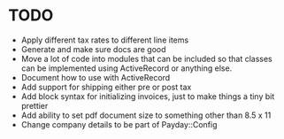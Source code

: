TODO
===

* Apply different tax rates to different line items
* Generate and make sure docs are good
* Move a lot of code into modules that can be included so that classes can be implemented using ActiveRecord or anything
  else.
* Document how to use with ActiveRecord
* Add support for shipping either pre or post tax
* Add block syntax for initializing invoices, just to make things a tiny bit prettier
* Add ability to set pdf document size to something other than 8.5 x 11
* Change company details to be part of Payday::Config